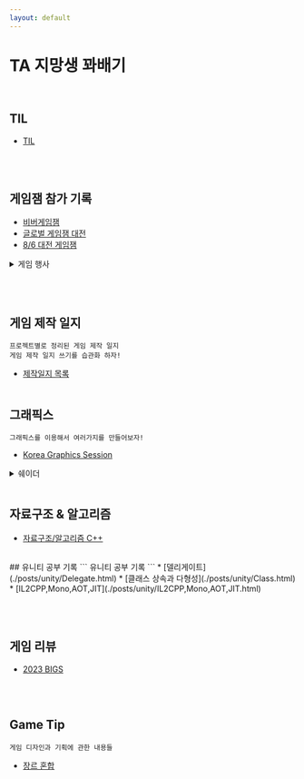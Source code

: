```yaml
---
layout: default
---
```


# TA 지망생 꽈배기<br><br>
## TIL

* [TIL](./posts/TIL/리드미.html)



<br>
<br>


## 게임잼 참가 기록
* [비버게임잼](./posts/event/biberGameJam.html)
* [글로벌 게임잼 대전](./posts/event/GlobalGameJamDaejeon.html)
* [8/6 대전 게임잼](./posts/event\GameJamDaejeon.html)

<details>
<summary>게임 행사</summary>
<div markdown="1">
* [인디게임 페스티벌](./posts/event/IndieFestival.html)
* [G스타](./posts/event/G-star.html)
</div>
</details>

<br><br>
## 게임 제작 일지
```
프로젝트별로 정리된 게임 제작 일지
게임 제작 일지 쓰기를 습관화 하자!
```
* [제작일지 목록](./posts/GameDevDiary/목차.html)
<br><br>


## 그래픽스
```
그래픽스를 이용해서 여러가지를 만들어보자!
```
* [Korea Graphics Session](./posts/graphics/KoreaGraphics.html)
<details>
<summary>쉐이더</summary>
<div markdown="1">
* [렌더링 파이프라인 과정](./posts/graphics/rendering_pipeline.html)
* [쉐이더](./posts/graphics/shader_1.html)
* [UV 입히기](./posts/graphics/shader_2.html)
* [버텍스 쉐이더와 프래그먼트 쉐이더](./posts/graphics/shader_3.html)
* [Blinn Phong과 Lighting](./posts/graphics/shader_4.html)
* [ShadowMapping](./posts/graphics/shader_5.html)
* [ShadowCascade](./posts/graphics/shader_6.html)
* [Transparent](./posts/graphics/shader_7.html)
* [Alpha CutoutMode](./posts/graphics/shader_8.html)
* [DoubleSided과 Culling](./posts/graphics/shader_9.html)
* [PBR마테리얼과 Rendering Debugger](./posts/graphics/shader_10.html)
* [Macro란?](./posts/graphics/Macro.html)
* [(HLSL)clip 활용해보기](./posts/graphics/shader_ex_1.html)
* [(HLSL)Wave 구현해보기](./posts/graphics/shader_ex_2.html)
</div>
</details>


<br>

## 자료구조 & 알고리즘
* [자료구조/알고리즘 C++](./posts/Algorithm/C++DataStructre.html)

<br>
## 유니티 공부 기록
```
유니티 공부 기록
```
* [델리게이트](./posts/unity/Delegate.html)
* [클래스 상속과 다형성](./posts/unity/Class.html)
* [IL2CPP,Mono,AOT,JIT](./posts/unity/IL2CPP,Mono,AOT,JIT.html)

<br><br>

## 게임 리뷰
* [2023 BIGS](./posts/Review/BIGS2023.html)

<br><br>
## Game Tip
```
게임 디자인과 기획에 관한 내용들
```
* [장르 혼합](./posts/GameDevTip\MixGenre.html)

<br><br><br><br>
